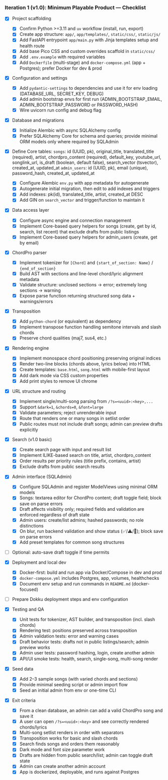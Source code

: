 ### Iteration 1 (v1.0): Minimum Playable Product — Checklist

- [x] Project scaffolding
  - [x] Confirm Python >=3.11 and `uv` workflow (install, run, export)
  - [x] Create app structure: `app/`, `app/templates/`, `static/css/`, `static/js/`
  - [x] Add FastAPI entrypoint `app/main.py` with Jinja templates setup and health route
  - [x] Add base Pico CSS and custom overrides scaffold in `static/css/`
  - [x] Add `.env.example` with required variables
  - [x] Add `Dockerfile` (multi-stage) and `docker-compose.yml` (app + Postgres); prefer Docker for dev & prod

- [x] Configuration and settings
  - [x] Add `pydantic-settings` to dependencies and use it for env loading (DATABASE_URL, SECRET_KEY, DEBUG)
  - [x] Add admin bootstrap envs for first run (ADMIN_BOOTSTRAP_EMAIL, ADMIN_BOOTSTRAP_PASSWORD or PASSWORD_HASH)
  - [x] Wire uvicorn run config and debug flag

- [x] Database and migrations
  - [x] Initialize Alembic with async SQLAlchemy config
  - [x] Prefer SQLAlchemy Core for schema and queries; provide minimal ORM models only where required by SQLAdmin
- [x] Define Core tables:
        `songs`: id (UUID, pk), original_title, translated_title (required), artist,
        chordpro_content (required), default_key, youtube_url, songlink_url,
        is_draft (boolean, default false), search_vector (tsvector), created_at, updated_at
        `admin_users`: id (UUID, pk), email (unique), password_hash, created_at, updated_at
  - [x] Configure Alembic `env.py` with app metadata for autogenerate
  - [x] Autogenerate initial migration, then edit to add indexes and triggers
  - [x] Add indexes: pk(id), translated_title, artist, created_at DESC
  - [x] Add GIN on `search_vector` and trigger/function to maintain it

- [x] Data access layer
  - [x] Configure async engine and connection management
  - [x] Implement Core-based query helpers for songs (create, get by id, search, list recent) that exclude drafts from public listings
  - [x] Implement Core-based query helpers for admin_users (create, get by email)

- [x] ChordPro parser
  - [x] Implement tokenizer for `[Chord]` and `{start_of_section: Name}` / `{end_of_section}`
  - [x] Build AST with sections and line-level chord/lyric alignment metadata
  - [x] Validate structure: unclosed sections → error; extremely long sections → warning
  - [x] Expose parse function returning structured song data + warnings/errors

- [x] Transposition
  - [x] Add `python-chord` (or equivalent) as dependency
  - [x] Implement transpose function handling semitone intervals and slash chords
  - [x] Preserve chord qualities (maj7, sus4, etc.)

- [x] Rendering engine
  - [x] Implement monospace chord positioning preserving original indices
  - [x] Render two-line blocks (chords above, lyrics below) into HTML
  - [x] Create templates: `base.html`, `song.html` with mobile-first layout
  - [x] Add dark mode via CSS custom properties
  - [x] Add print styles to remove UI chrome

- [x] URL structure and routing
  - [x] Implement single/multi-song parsing from `/?s=<uuid>:<key>,...`
  - [x] Support `&dark=1`, `&chords=0`, `&font=large`
  - [x] Validate parameters; reject unrenderable input
  - [x] Route that renders one or many songs in setlist order
  - [x] Public routes must not include draft songs; admin can preview drafts explicitly

- [x] Search (v1.0 basic)
  - [x] Create search page with input and result list
  - [x] Implement ILIKE-based search on title, artist, chordpro_content
  - [x] Order results per priority rules (title prefix, contains, artist)
  - [x] Exclude drafts from public search results

- [x] Admin interface (SQLAdmin)
  - [x] Configure SQLAdmin and register ModelViews using minimal ORM models
  - [x] Songs: textarea editor for ChordPro content; draft toggle field; block save on parse errors
  - [x] Draft affects visibility only; required fields and validation are enforced regardless of draft state
  - [x] Admin users: create/list admins; hashed passwords; no role distinctions
  - [x] On blur, run backend validation and show status (✅/⚠️/🔴); block save on parse errors
  - [x] Add preset templates for common song structures
- [ ] Optional: auto-save draft toggle if time permits

- [x] Deployment and local dev
  - [x] Docker-first: build and run app via Docker/Compose in dev and prod
  - [x] `docker-compose.yml` includes Postgres, app, volumes, healthchecks
  - [x] Document env setup and run commands in `README.md` (docker-focused)
- [ ] Prepare Dokku deployment steps and env configuration

- [x] Testing and QA
  - [x] Unit tests for tokenizer, AST builder, and transposition (incl. slash chords)
  - [x] Rendering test: positions preserved across transposition
  - [x] Admin validation tests: error and warning cases
  - [x] Draft behavior tests: drafts not in public listings/search; admin preview works
  - [x] Admin user tests: password hashing, login, create another admin
  - [x] API/UI smoke tests: health, search, single-song, multi-song render

- [x] Seed data
  - [x] Add 2–3 sample songs (with varied chords and sections)
  - [x] Provide minimal seeding script or admin import flow
  - [x] Seed an initial admin from env or one-time CLI

- [x] Exit criteria
  - [x] From a clean database, an admin can add a valid ChordPro song and save it
  - [x] A user can open `/?s=<uuid>:<key>` and see correctly rendered chords/lyrics
  - [x] Multi-song setlist renders in order with separators
  - [x] Transposition works for basic and slash chords
  - [x] Search finds songs and orders them reasonably
  - [x] Dark mode and font size parameter work
  - [x] Drafts are hidden from public search/list; admin can toggle draft state
  - [x] Admin can create another admin account
  - [x] App is dockerized, deployable, and runs against Postgres
